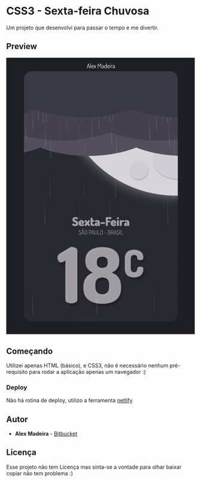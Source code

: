 # CSS3 - Sexta-feira Chuvosa

Um projeto que desenvolvi para passar o tempo e me divertir.

## Preview

[![Sexta-feira Chuvosa - Alex Madeira](preview.gif)](--)

## Começando

Utilizei apenas HTML (básico), e CSS3, não é necessário nenhum pré-requisito para rodar a aplicação apenas um navegador :)

### Deploy

Não há rotina de deploy, utilizo a ferramenta [netlify]("https://www.netlify.com/")

## Autor

- **Alex Madeira** - [Bitbucket](https://bitbucket.org/alexmadeira5/)

## Licença

Esse projeto não tem Licença mas sinta-se a vontade para olhar baixar copiar não tem problema :)
